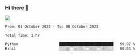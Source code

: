 ### Hi there 👋️

![](https://komarev.com/ghpvc/?username=Loner1024)

<!--START_SECTION:waka-->

```txt
From: 01 October 2023 - To: 08 October 2023

Total Time: 1 hr

Python                   █████████████████████████   99.97 %
Ezhil                    ░░░░░░░░░░░░░░░░░░░░░░░░░   00.03 %
```

<!--END_SECTION:waka-->



